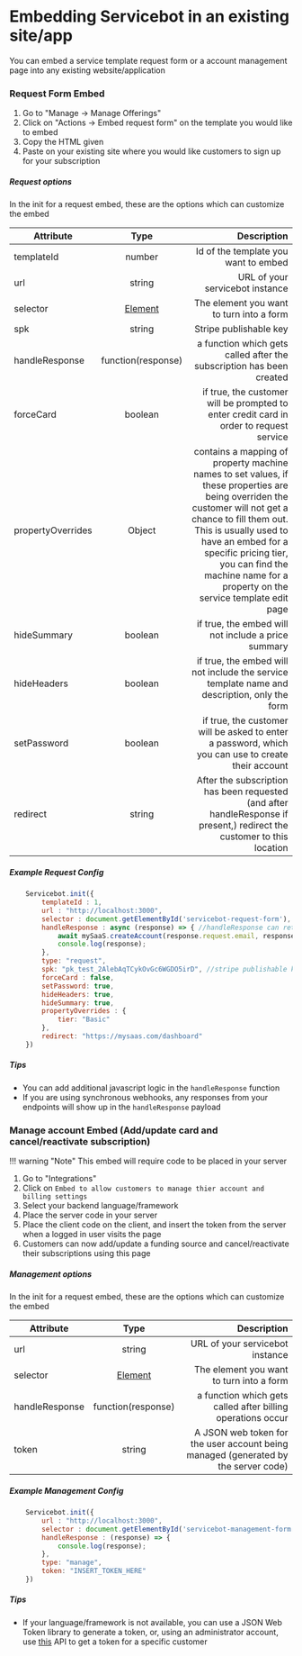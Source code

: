 # Embedding Servicebot in an existing site/app
You can embed a service template request form or a account management page into any existing website/application

### Request Form Embed

1. Go to "Manage -> Manage Offerings"
1. Click on "Actions -> Embed request form" on the template you would like to embed
1. Copy the HTML given
1. Paste on your existing site where you would like customers to sign up for your subscription
##### Request options
In the init for a request embed, these are the options which can customize the embed

| Attribute        | Type           | Description  |
| ------------- |:-------------:| -----:|
| templateId      | number | Id of the template you want to embed |
| url      | string      |   URL of your servicebot instance |
| selector | [Element](https://developer.mozilla.org/en-US/docs/Web/API/Element)|  The element you want to turn into a form |
| spk | string | Stripe publishable key |
| handleResponse | function(response) | a function which gets called after the subscription has been created |
| forceCard | boolean | if true, the customer will be prompted to enter credit card in order to request service |
| propertyOverrides | Object | contains a mapping of property machine names to set values, if these properties are being overriden the customer will not get a chance to fill them out. This is usually used to have an embed for a specific pricing tier, you can find the machine name for a property on the service template edit page |
| hideSummary | boolean | if true, the embed will not include a price summary |
| hideHeaders | boolean | if true, the embed will not include the service template name and description, only the form |
| setPassword | boolean | if true, the customer will be asked to enter a password, which you can use to create their account |
| redirect | string | After the subscription has been requested (and after handleResponse if present,) redirect the customer to this location | 

##### Example Request Config
```javascript
    Servicebot.init({
        templateId : 1, 
        url : "http://localhost:3000", 
        selector : document.getElementById('servicebot-request-form'),
        handleResponse : async (response) => { //handleResponse can return a promise to be resolved before redirect happens
            await mySaaS.createAccount(response.request.email, response.request.password)
            console.log(response);
        },
        type: "request",
        spk: "pk_test_2AlebAqTCykOvGc6WGDO5irD", //stripe publishable key
        forceCard : false, 
        setPassword: true,
        hideHeaders: true,
        hideSummary: true,
        propertyOverrides : {
            tier: "Basic"
        },
        redirect: "https://mysaas.com/dashboard"
    })
```

##### Tips
- You can add additional javascript logic in the `handleResponse` function
- If you are using synchronous webhooks, any responses from your endpoints will show up in the `handleResponse` payload
### Manage account Embed (Add/update card and cancel/reactivate subscription)

!!! warning "Note"
    This embed will require code to be placed in your server

1. Go to "Integrations"
1. Click on `Embed to allow customers to manage thier account and billing settings`
1. Select your backend language/framework
1. Place the server code in your server
1. Place the client code on the client, and insert the token from the server when a logged in user visits the page
1. Customers can now add/update a funding source and cancel/reactivate their subscriptions using this page

##### Management options
In the init for a request embed, these are the options which can customize the embed

| Attribute        | Type           | Description  |
| ------------- |:-------------:| -----:|
| url      | string      |   URL of your servicebot instance |
| selector | [Element](https://developer.mozilla.org/en-US/docs/Web/API/Element)|  The element you want to turn into a form |
| handleResponse | function(response) | a function which gets called after billing operations occur |
| token | string | A JSON web token for the user account being managed (generated by the server code) |

##### Example Management Config
```javascript
    Servicebot.init({
        url : "http://localhost:3000", 
        selector : document.getElementById('servicebot-management-form'),
        handleResponse : (response) => { 
            console.log(response);
        },
        type: "manage",
        token: "INSERT_TOKEN_HERE"
    })
```

##### Tips
- If your language/framework is not available, you can use a JSON Web Token library to generate a token, or, using an administrator account, use [this](https://api-docs.servicebot.io/#operation--users--id--token-post) API to get a token for a specific customer

